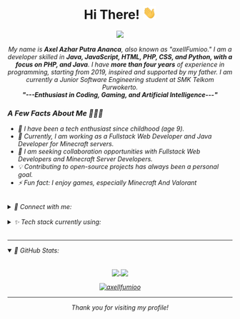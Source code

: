 <h1 align="center">Hi There! <img src="https://raw.githubusercontent.com/ABSphreak/ABSphreak/master/gifs/Hi.gif"
    width="30px"></h1>
<p align="center">
  <a href="https://github.com/Ratheshan03/readme-typing-svg"><img
      src="https://readme-typing-svg.herokuapp.com?lines=Full+Stack+Web+Developer;Java+Developer;Available+for+freelance+opportunities;Feel+free+to+reach+out!&center=true&width=500&height=50"></a>
</p>

<p align="center">
  <em>
    My name is <b>Axel Azhar Putra Ananca</b>, also known as "axellFumioo." I am a developer skilled in <b>Java, JavaScript, HTML, PHP,
      CSS, and Python, with a focus on PHP, and Java</b>. I have <b>more than four years</b> of experience in
    programming, starting from 2019, inspired and supported by my father. I am currently a Junior Software Engineering
    student at SMK Telkom Purwokerto.</b>
    <br>
    <b><i>"---Enthusiast in Coding, Gaming, and Artificial Intelligence---"</i></b>
</p>

<h3>A Few Facts About Me 🧑🏻‍💻</h3>
<ul>
  <li>🧞 I have been a tech enthusiast since childhood (age 9).</li>
  <li>🔭 Currently, I am working as a Fullstack Web Developer and Java Developer for Minecraft servers.</li>
  <li>👯 I am seeking collaboration opportunities with Fullstack Web Developers and Minecraft Server Developers.</li>
  <li>💡 Contributing to open-source projects has always been a personal goal.</li>
  <li>⚡ Fun fact: I enjoy games, especially Minecraft And Valorant</li>
</ul>
<br>

<details>
  <summary>🤝 Connect with me:</summary>
  <br>
  <p align="left">
    <a href="https://codepen.io/axellfumioo" target="_blank" rel="noreferrer"><img src="https://raw.githubusercontent.com/rahuldkjain/github-profile-readme-generator/master/src/images/icons/Social/codepen.svg" alt="axellfumioo" height="30" width="40" /></a>
    <a href="https://dev.to/axellfumioo" target="_blank" rel="noreferrer"><img src="https://raw.githubusercontent.com/rahuldkjain/github-profile-readme-generator/master/src/images/icons/Social/devto.svg" alt="axellfumioo" height="30" width="40" /></a>
    <a href="https://twitter.com/axellfumioo" target="_blank" rel="noreferrer"><img src="https://raw.githubusercontent.com/rahuldkjain/github-profile-readme-generator/master/src/images/icons/Social/twitter.svg" alt="axellfumioo" height="30" width="40" /></a>
    <a href="https://stackoverflow.com/users/20813205" target="_blank" rel="noreferrer"><img src="https://raw.githubusercontent.com/rahuldkjain/github-profile-readme-generator/master/src/images/icons/Social/stack-overflow.svg" alt="20813205" height="30" width="40" /></a>
    <a href="https://instagram.com/axellfumioo" target="_blank" rel="noreferrer"><img src="https://raw.githubusercontent.com/rahuldkjain/github-profile-readme-generator/master/src/images/icons/Social/instagram.svg" alt="axellfumioo" height="30" width="40" /></a>
    <a href="https://www.hackerrank.com/axelazharputra" target="_blank" rel="noreferrer"><img src="https://raw.githubusercontent.com/rahuldkjain/github-profile-readme-generator/master/src/images/icons/Social/hackerrank.svg" alt="axelazharputra" height="30" width="40" /></a>
    <a href="https://www.leetcode.com/axelazharputra" target="_blank" rel="noreferrer"><img src="https://raw.githubusercontent.com/rahuldkjain/github-profile-readme-generator/master/src/images/icons/Social/leet-code.svg" alt="axelazharputra" height="30" width="40" /></a>
    <a href="https://www.hackerearth.com/axelazharputra" target="_blank" rel="noreferrer"><img src="https://raw.githubusercontent.com/rahuldkjain/github-profile-readme-generator/master/src/images/icons/Social/hackerearth.svg" alt="axelazharputra" height="30" width="40" /></a>
    <a href="https://discord.gg/PQYvXrUUmb" target="_blank" rel="noreferrer"><img src="https://raw.githubusercontent.com/rahuldkjain/github-profile-readme-generator/master/src/images/icons/Social/discord.svg" alt="PQYvXrUUmb" height="30" width="40" /></a>
  </p>
</details>
<br>

<details>
  <summary>✨ Tech stack currently using:</summary>
  <br>
  <p align="left">
    <a href="https://aws.amazon.com" target="_blank" rel="noreferrer"><img
        src="https://raw.githubusercontent.com/devicons/devicon/master/icons/amazonwebservices/amazonwebservices-original-wordmark.svg"
        alt="aws" width="40" height="40" /></a>
    <a href="https://azure.microsoft.com/en-in/" target="_blank" rel="noreferrer"><img
        src="https://www.vectorlogo.zone/logos/microsoft_azure/microsoft_azure-icon.svg" alt="azure" width="40"
        height="40" /></a>
    <a href="https://www.gnu.org/software/bash/" target="_blank" rel="noreferrer"><img
        src="https://www.vectorlogo.zone/logos/gnu_bash/gnu_bash-icon.svg" alt="bash" width="40" height="40" /></a>
    <a href="https://www.w3schools.com/css/" target="_blank" rel="noreferrer"><img
        src="https://raw.githubusercontent.com/devicons/devicon/master/icons/css3/css3-original-wordmark.svg" alt="css3"
        width="40" height="40" /></a>
    <a href="https://www.figma.com/" target="_blank" rel="noreferrer"><img
        src="https://www.vectorlogo.zone/logos/figma/figma-icon.svg" alt="figma" width="40" height="40" /></a>
    <a href="https://firebase.google.com/" target="_blank" rel="noreferrer"><img
        src="https://www.vectorlogo.zone/logos/firebase/firebase-icon.svg" alt="firebase" width="40" height="40" /></a>
    <a href="https://cloud.google.com" target="_blank" rel="noreferrer"><img
        src="https://www.vectorlogo.zone/logos/google_cloud/google_cloud-icon.svg" alt="gcp" width="40"
        height="40" /></a>
    <a href="https://git-scm.com/" target="_blank" rel="noreferrer"><img
        src="https://www.vectorlogo.zone/logos/git-scm/git-scm-icon.svg" alt="git" width="40" height="40" /></a>
    <a href="https://grafana.com" target="_blank" rel="noreferrer"><img
        src="https://www.vectorlogo.zone/logos/grafana/grafana-icon.svg" alt="grafana" width="40" height="40" /></a>
    <a href="https://www.w3.org/html/" target="_blank" rel="noreferrer"><img
        src="https://raw.githubusercontent.com/devicons/devicon/master/icons/html5/html5-original-wordmark.svg"
        alt="html5" width="40" height="40" /></a>
    <a href="https://www.java.com" target="_blank" rel="noreferrer"><img
        src="https://raw.githubusercontent.com/devicons/devicon/master/icons/java/java-original.svg" alt="java"
        width="40" height="40" /></a>
    <a href="https://developer.mozilla.org/en-US/docs/Web/JavaScript" target="_blank" rel="noreferrer"><img
        src="https://raw.githubusercontent.com/devicons/devicon/master/icons/javascript/javascript-original.svg"
        alt="javascript" width="40" height="40" /></a>
    <a href="https://laravel.com/" target="_blank" rel="noreferrer"><img
        src="https://encrypted-tbn0.gstatic.com/images?q=tbn:ANd9GcRnhoVwuJmtF1Lu4t9WcsZ7fESV9KdIQ7pVHw&s" alt="laravel"
        width="40" height="40" /></a>
    <a href="https://www.linux.org/" target="_blank" rel="noreferrer"><img
        src="https://raw.githubusercontent.com/devicons/devicon/master/icons/linux/linux-original.svg" alt="linux"
        width="40" height="40" /></a>
    <a href="https://mariadb.org/" target="_blank" rel="noreferrer"><img
        src="https://www.vectorlogo.zone/logos/mariadb/mariadb-icon.svg" alt="mariadb" width="40" height="40" /></a>
    <a href="https://www.mongodb.com/" target="_blank" rel="noreferrer"><img
        src="https://raw.githubusercontent.com/devicons/devicon/master/icons/mongodb/mongodb-original-wordmark.svg"
        alt="mongodb" width="40" height="40" /></a>
    <a href="https://www.mysql.com/" target="_blank" rel="noreferrer"><img
        src="https://raw.githubusercontent.com/devicons/devicon/master/icons/mysql/mysql-original-wordmark.svg"
        alt="mysql" width="40" height="40" /></a>
    <a href="https://www.nginx.com" target="_blank" rel="noreferrer"><img
        src="https://raw.githubusercontent.com/devicons/devicon/master/icons/nginx/nginx-original.svg" alt="nginx"
        width="40" height="40" /></a>
    <a href="https://www.php.net" target="_blank" rel="noreferrer"><img
        src="https://raw.githubusercontent.com/devicons/devicon/master/icons/php/php-original.svg" alt="php" width="40"
        height="40" /></a>
    <a href="https://postman.com" target="_blank" rel="noreferrer"><img
        src="https://www.vectorlogo.zone/logos/getpostman/getpostman-icon.svg" alt="postman" width="40"
        height="40" /></a>
    <a href="https://www.python.org" target="_blank" rel="noreferrer"><img
        src="https://raw.githubusercontent.com/devicons/devicon/master/icons/python/python-original.svg" alt="python"
        width="40" height="40" /></a>
    <a href="https://vuejs.org/" target="_blank" rel="noreferrer"><img
        src="https://raw.githubusercontent.com/devicons/devicon/master/icons/vuejs/vuejs-original-wordmark.svg"
        alt="vuejs" width="40" height="40" /></a>
  </p>
</details>
<br>

---
<details open>
  <summary>📔 GitHub Stats:</summary>
  <br>
  <p align="center">
    <a href="https://github.com/axellfumioo">
      <img align="center" height="175px" src="https://github-readme-stats.vercel.app/api?username=axellfumioo&show_icons=true&hide_border=true&title_color=94b4a4&icon_color=FFFFFF&text_color=FFFFFF&bg_color=000000&count_private=true&include_all_commits=true" />
    </a>
    <a href="https://github.com/axellfumioo">
      <img align="center" height="175px" src="https://github-readme-stats.vercel.app/api/top-langs/?username=axellfumioo&text_color=FFFFFF&bg_color=000000&title_color=94b4a4&langs_count=15&layout=compact&hide_border=true" />
    </a>
  </p>
  <p align="center">
    <a href="https://github.com/axellfumioo">
      <img align="center" src="https://github-readme-streak-stats.herokuapp.com/?user=axellfumioo&text_color=FFFFFF&bg_color=000000&title_color=94b4a4&langs_count=15&layout=compact&hide_border=true" alt="axellfumioo" />
    </a>
  </p>
</details>


---

<p align="center">Thank you for visiting my profile!</p>
